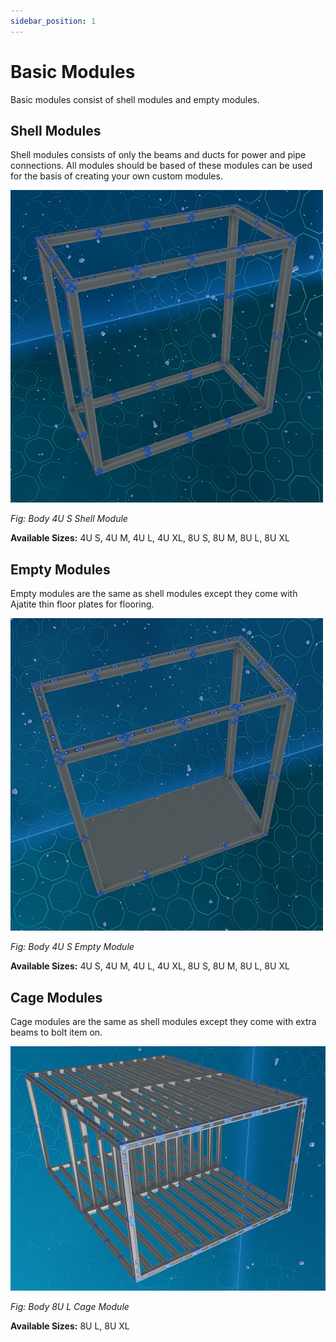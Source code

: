 ```yaml
---
sidebar_position: 1
---
```


# Basic Modules

Basic modules consist of shell modules and empty modules.

## Shell Modules

Shell modules consists of only the beams and ducts for power and pipe connections.
All modules should be based of these modules can be used for the basis of creating your own custom modules.

![Body 4U S Shell Module](./img/body_4U_S_shell.png)

_Fig: Body 4U S Shell Module_

**Available Sizes:** 4U S, 4U M, 4U L, 4U XL, 8U S, 8U M, 8U L, 8U XL

## Empty Modules

Empty modules are the same as shell modules except they come with Ajatite thin floor plates for flooring.

![Body 4U S Empty Module](./img/body_4U_S_empty.png)

_Fig: Body 4U S Empty Module_

**Available Sizes:** 4U S, 4U M, 4U L, 4U XL, 8U S, 8U M, 8U L, 8U XL

## Cage Modules

Cage modules are the same as shell modules except they come with extra beams to bolt item on.

![Body 8U L Cage Module](./img/body_8U_L_cage.png)

_Fig: Body 8U L Cage Module_

**Available Sizes:** 8U L, 8U XL
